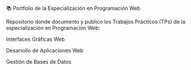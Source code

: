 📚 Portfolio de la Especialización en Programación Web

Repositorio donde documento y publico los Trabajos Prácticos (TPs) de la especialización en Programación Web:

Interfaces Gráficas Web

Desarrollo de Aplicaciones Web

Gestión de Bases de Datos
